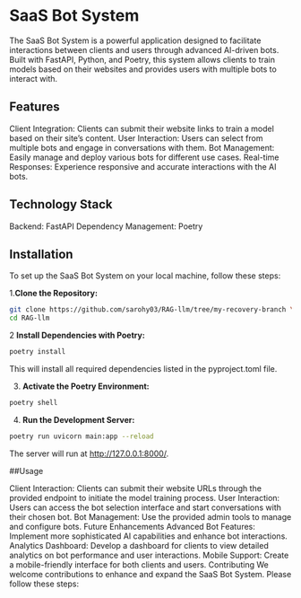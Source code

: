 # SaaS Bot System
The SaaS Bot System is a powerful application designed to facilitate interactions between clients and users through advanced AI-driven bots. Built with FastAPI, Python, and Poetry, this system allows clients to train models based on their websites and provides users with multiple bots to interact with.

## Features
Client Integration: Clients can submit their website links to train a model based on their site’s content.
User Interaction: Users can select from multiple bots and engage in conversations with them.
Bot Management: Easily manage and deploy various bots for different use cases.
Real-time Responses: Experience responsive and accurate interactions with the AI bots.

## Technology Stack
Backend: FastAPI
Dependency Management: Poetry

## Installation
To set up the SaaS Bot System on your local machine, follow these steps:

1.**Clone the Repository:**
```bash
git clone https://github.com/sarohy03/RAG-llm/tree/my-recovery-branch \n
cd RAG-llm
```
2 **Install Dependencies with Poetry:**
```bash 
poetry install
```
This will install all required dependencies listed in the pyproject.toml file.

3. **Activate the Poetry Environment:**
```bash
poetry shell
```
4. **Run the Development Server:**

```bash
poetry run uvicorn main:app --reload
```
The server will run at http://127.0.0.1:8000/.

##Usage

Client Interaction: Clients can submit their website URLs through the provided endpoint to initiate the model training process.
User Interaction: Users can access the bot selection interface and start conversations with their chosen bot.
Bot Management: Use the provided admin tools to manage and configure bots.
Future Enhancements
Advanced Bot Features: Implement more sophisticated AI capabilities and enhance bot interactions.
Analytics Dashboard: Develop a dashboard for clients to view detailed analytics on bot performance and user interactions.
Mobile Support: Create a mobile-friendly interface for both clients and users.
Contributing
We welcome contributions to enhance and expand the SaaS Bot System. Please follow these steps:

## 
